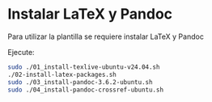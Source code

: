 
# Instalar LaTeX y Pandoc

Para utilizar la plantilla se requiere instalar LaTeX y Pandoc

Ejecute:

```bash
sudo ./01_install-texlive-ubuntu-v24.04.sh
./02-install-latex-packages.sh
sudo ./03_install-pandoc-3.6.2-ubuntu.sh
sudo ./04_install-pandoc-crossref-ubuntu.sh
```
